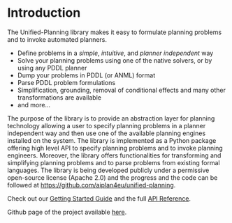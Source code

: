 
# Introduction

The Unified-Planning library makes it easy to formulate planning problems and to invoke automated planners.

* Define problems in a *simple*, *intuitive*, and *planner independent* way
* Solve your planning problems using one of the native solvers, or by using any PDDL planner
* Dump your problems in PDDL (or  ANML) format
* Parse PDDL problem formulations
* Simplification, grounding, removal of conditional effects and many other transformations are available
* and more...

The purpose of the library is to provide an abstraction layer for planning technology allowing a user to specify planning problems in a planner independent way and then use one of the available planning engines installed on the system. The library is implemented as a Python package offering high level API to specify planning problems and to invoke planning engineers. Moreover, the library offers functionalities for transforming and simplifying planning problems and to parse  problems from existing formal languages.
The library is being developed publicly under a permissive open-source license (Apache 2.0) and the progress and the code can be followed at https://github.com/aiplan4eu/unified-planning.


Check out our [Getting Started Guide](getting-started) and the full [API Reference](api-reference).

Github page of the project available [here](https://github.com/aiplan4eu/unified-planning).
